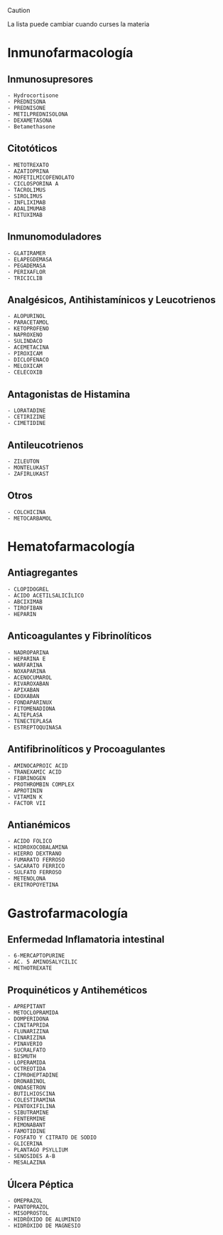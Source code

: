 >[!Caution]
> La lista puede cambiar cuando curses la materia
# Inmunofarmacología
## Inmunosupresores
	- Hydrocortisone
	- PREDNISONA
	- PREDNISONE
	- METILPREDNISOLONA
	- DEXAMETASONA
	- Betamethasone 
## Citotóticos
	- METOTREXATO
	- AZATIOPRINA
	- MOFETILMICOFENOLATO
	- CICLOSPORINA A
	- TACROLIMUS
	- SIROLIMUS
	- INFLIXIMAB
	- ADALIMUMAB
	- RITUXIMAB
## Inmunomoduladores	
	- GLATIRAMER
	- ELAPEGDEMASA
	- PEGADEMASA
	- PERIXAFLOR
	- TRICICLIB
## Analgésicos, Antihistamínicos y Leucotrienos	
	- ALOPURINOL
	- PARACETAMOL
	- KETOPROFENO
	- NAPROXENO
	- SULINDACO
	- ACEMETACINA
	- PIROXICAM
	- DICLOFENACO
	- MELOXICAM
	- CELECOXIB
## Antagonistas de Histamina
	- LORATADINE
	- CETIRIZINE
	- CIMETIDINE
## Antileucotrienos
	- ZILEUTON
	- MONTELUKAST
	- ZAFIRLUKAST
## Otros
	- COLCHICINA
	- METOCARBAMOL
# Hematofarmacología
## Antiagregantes	
	- CLOPIDOGREL
	- ÁCIDO ACETILSALICÍLICO
	- ABCIXIMAB
	- TIROFIBAN
	- HEPARIN
## Anticoagulantes y Fibrinolíticos	
	- NADROPARINA
	- HEPARINA E
	- WARFARINA
	- NOXAPARINA
	- ACENOCUMAROL
	- RIVAROXABAN
	- APIXABAN
	- EDOXABAN
	- FONDAPARINUX
	- FITOMENADIONA
	- ALTEPLASA
	- TENECTEPLASA
	- ESTREPTOQUINASA
## Antifibrinolíticos y Procoagulantes	
	- AMINOCAPROIC ACID
	- TRANEXAMIC ACID
	- FIBRINOGEN
	- PROTHROMBIN COMPLEX
	- APROTININ
	- VITAMIN K
	- FACTOR VII
## Antianémicos	
	- ACIDO FOLICO
	- HIDROXOCOBALAMINA
	- HIERRO DEXTRANO
	- FUMARATO FERROSO
	- SACARATO FERRICO
	- SULFATO FERROSO
	- METENOLONA
	- ERITROPOYETINA
# Gastrofarmacología
## Enfermedad Inflamatoria intestinal	
	- 6-MERCAPTOPURINE
	- AC. 5 AMINOSALYCILIC
	- METHOTREXATE
## Proquinéticos y Antiheméticos	
	- APREPITANT
	- METOCLOPRAMIDA
	- DOMPERIDONA
	- CINITAPRIDA
	- FLUNARIZINA
	- CINARIZINA
	- PINAVERIO
	- SUCRALFATO
	- BISMUTH
	- LOPERAMIDA
	- OCTREOTIDA
	- CIPROHEPTADINE
	- DRONABINOL
	- ONDASETRON
	- BUTILHIOSCINA
	- COLESTIRAMINA
	- PENTOXIFILINA
	- SIBUTRAMINE
	- FENTERMINE
	- RIMONABANT
	- FAMOTIDINE
	- FOSFATO Y CITRATO DE SODIO
	- GLICERINA
	- PLANTAGO PSYLLIUM
	- SENOSIDES A-B
	- MESALAZINA
## Úlcera Péptica	
	- OMEPRAZOL
	- PANTOPRAZOL
	- MISOPROSTOL
	- HIDRÓXIDO DE ALUMINIO
	- HIDRÓXIDO DE MAGNESIO